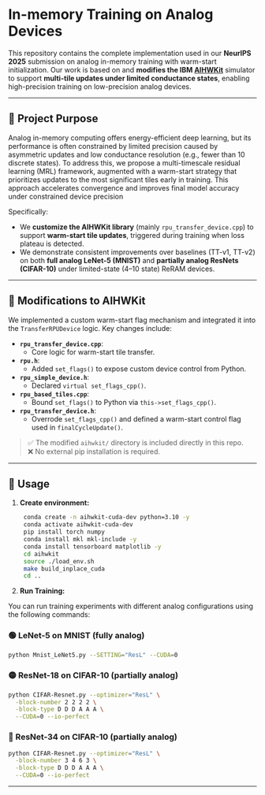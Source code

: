 # In-memory Training on Analog Devices

This repository contains the complete implementation used in our **NeurIPS 2025** submission on analog in-memory training with warm-start initialization. Our work is based on and **modifies the IBM [AIHWKit](https://github.com/IBM/aihwkit)** simulator to support **multi-tile updates under limited conductance states**, enabling high-precision training on low-precision analog devices.

---

## 📌 Project Purpose

Analog in-memory computing offers energy-efficient deep learning, but its performance is often constrained by limited precision caused by asymmetric updates and low conductance resolution (e.g., fewer than 10 discrete states). To address this, we propose a multi-timescale residual learning (MRL) framework, augmented with a warm-start strategy that prioritizes updates to the most significant tiles early in training. This approach accelerates convergence and improves final model accuracy under constrained device precision

Specifically:

* We **customize the AIHWKit library** (mainly `rpu_transfer_device.cpp`) to support **warm-start tile updates**, triggered during training when loss plateau is detected.
* We demonstrate consistent improvements over baselines (TT-v1, TT-v2) on both **full analog LeNet-5 (MNIST)** and **partially analog ResNets (CIFAR-10)** under limited-state (4–10 state) ReRAM devices.

---

## 🔧 Modifications to AIHWKit

We implemented a custom warm-start flag mechanism and integrated it into the `TransferRPUDevice` logic. Key changes include:

- **`rpu_transfer_device.cpp`**:  
  - Core logic for warm-start tile transfer.
- **`rpu.h`**:  
  - Added `set_flags()` to expose custom device control from Python.
- **`rpu_simple_device.h`**:  
  - Declared `virtual set_flags_cpp()`.
- **`rpu_based_tiles.cpp`**:  
  - Bound `set_flags()` to Python via `this->set_flags_cpp()`.
- **`rpu_transfer_device.h`**:  
  - Overrode `set_flags_cpp()` and defined a warm-start control flag used in `finalCycleUpdate()`.

> ✅ The modified `aihwkit/` directory is included directly in this repo.  
> ❌ No external pip installation is required.

---
## 🚀 Usage

1. **Create environment:**

   ```bash
    conda create -n aihwkit-cuda-dev python=3.10 -y
    conda activate aihwkit-cuda-dev
    pip install torch numpy
    conda install mkl mkl-include -y
    conda install tensorboard matplotlib -y
    cd aihwkit
    source ./load_env.sh
    make build_inplace_cuda
    cd ..


2. **Run Training:**

You can run training experiments with different analog configurations using the following commands:

### 🟢 LeNet-5 on MNIST (fully analog)

```bash
python Mnist_LeNet5.py --SETTING="ResL" --CUDA=0
```

### 🟡 ResNet-18 on CIFAR-10 (partially analog)

```bash
python CIFAR-Resnet.py --optimizer="ResL" \
  -block-number 2 2 2 2 \
  -block-type D D D A A A \
  --CUDA=0 --io-perfect
```

### 🔵 ResNet-34 on CIFAR-10 (partially analog)

```bash
python CIFAR-Resnet.py --optimizer="ResL" \
  -block-number 3 4 6 3 \
  -block-type D D D A A A \
  --CUDA=0 --io-perfect
```

---

